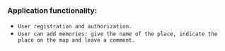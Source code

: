 ### Application functionality:
* `User registration and authorization.` 
* `User can add memories: give the name of the place, indicate the place on the map and leave a comment.`